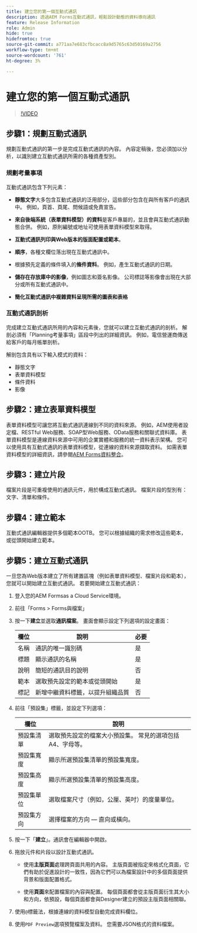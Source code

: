 ```yaml
---
title: 建立您的第一個互動式通訊
description: 透過AEM Forms互動式通訊，輕鬆設計動態的資料導向通訊
feature: Release Information
role: Admin
hide: true
hidefromtoc: true
source-git-commit: a771aa7e683cfbcacc8a9d5765c63d50169a2756
workflow-type: tm+mt
source-wordcount: '761'
ht-degree: 3%

---
```



# 建立您的第一個互動式通訊


>[!VIDEO](https://video.tv.adobe.com/v/3444094/)

## 步驟1：規劃互動式通訊

規劃互動式通訊的第一步是完成互動式通訊的內容。 內容定稿後，您必須加以分析，以識別建立互動式通訊所需的各種資產型別。

### 規劃考量事項

互動式通訊包含下列元素：

* **靜態文字**&#x200B;大多包含互動式通訊的泛用部分，這些部分包含在與所有客戶的通訊中。 例如，頁首、頁尾、問候語或免責宣告。

* **來自後端系統（表單資料模型）的資料**&#x200B;是客戶專屬的，並且會與互動式通訊動態合併。 例如，原則編號或地址可使用表單資料模型來取得。

* **互動式通訊列印與Web版本的版面配置或範本**。

* **順序**，各種文欄位落出現在互動式通訊中。

* 根據預先定義的條件填入的&#x200B;**條件資料**。 例如，產生互動式通訊的日期。

* **儲存在存放庫中的影像**，例如圖志和簽名影像。 公司標誌等影像會出現在大部分或所有互動式通訊中。

* **簡化互動式通訊中複雜資料呈現所需的圖表和表格**

### 互動式通訊剖析

完成建立互動式通訊所用的內容和元素後，您就可以建立互動式通訊的剖析。 解剖必須有「Planning考量事項」區段中列出的詳細資訊。 例如，電信營運商傳送給客戶的每月帳單剖析。

解剖包含具有以下輸入模式的資料：

* 靜態文字
* 表單資料模型
* 條件資料
* 影像


## 步驟2：建立表單資料模型

表單資料模型可讓您將互動式通訊連線到不同的資料來源。 例如，AEM使用者設定檔、RESTful Web服務、SOAP型Web服務、OData服務和關聯式資料庫。 表單資料模型是連線資料來源中可用的企業實體和服務的統一資料表示架構。 您可以使用具有互動式通訊的表單資料模型，從連線的資料來源擷取資料。 如需表單資料模型的詳細資訊，請參閱[AEM Forms資料整合](/help/forms/data-integration.md)。

## 步驟3：建立片段

檔案片段是可重複使用的通訊元件，用於構成互動式通訊。 檔案片段的型別有：文字、清單和條件。


## 步驟4：建立範本

互動式通訊編輯器提供多個範本OOTB。 您可以根據組織的需求修改這些範本，或從頭開始建立範本。


## 步驟5：建立互動式通訊

一旦您為Web版本建立了所有建置區塊（例如表單資料模型、檔案片段和範本），您就可以開始建立互動式通訊。 若要開始建立互動式通訊：

1. 登入您的AEM Formsas a Cloud Service環境。
1. 前往「Forms > Forms與檔案」
1. 按一下&#x200B;**建立**&#x200B;並選取&#x200B;**通訊檔案**。 畫面會顯示設定下列選項的設定畫面：

   | 欄位 | 說明 | 必要 |
   |-------|-------------|----------|
   | 名稱 | 通訊的唯一識別碼 | 是 |
   | 標題 | 顯示通訊的名稱 | 是 |
   | 說明 | 簡短的通訊目的說明 | 否 |
   | 範本 | 選取預先設定的範本或從頭開始 | 是 |
   | 標記 | 新增中繼資料標籤，以提升組織品質 | 否 |

1. 前往「預設集」標籤，並設定下列選項：

   | 欄位 | 說明 |
   |-------|-------------|
   | 預設集清單 | 選取預先設定的檔案大小預設集。 常見的選項包括A4、字母等。 |
   | 預設集寬度 | 顯示所選預設集清單的預設集寬度。 |
   | 預設集高度 | 顯示所選預設集清單的預設集高度。 |
   | 預設集單位 | 選取檔案尺寸（例如，公厘、英吋）的度量單位。 |
   | 預設集方向 | 選擇檔案的方向 — 直向或橫向。 |

1. 按一下「**建立**」。通訊會在編輯器中開啟。
1. 拖放元件和片段以設計互動式通訊。

   * 使用&#x200B;**主版頁面**&#x200B;處理跨頁面共用的內容。 主版頁面被指定來格式化頁面，它們有助於促進設計的一致性，因為它們可以為檔案設計中的多個頁面提供背景和版面配置格式。

   * 使用&#x200B;**頁面**&#x200B;來配置檔案的內容與配置。 每個頁面都會從主版頁面衍生其大小和方向，依預設，每個頁面都會與Designer建立的預設主版頁面相關聯。


1. 使用`@`標籤法，根據連線的資料模型自動完成資料欄位。
1. 使用`PDF Preview`選項預覽檔案及資料。 您需要JSON格式的資料檔案。

